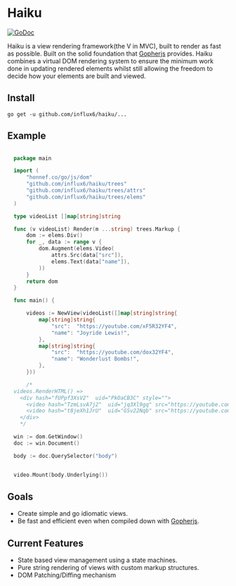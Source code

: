 # Haiku
[![GoDoc](http://img.shields.io/badge/go-documentation-blue.svg?style=flat-square)](http://godoc.org/github.com/influx6/haiku)

Haiku is a view rendering framework(the V in MVC), built to render as fast as possible.
Built on the solid foundation that [Gopherjs](https://github.com/gopherjs/gopherjs) provides.
Haiku combines a virtual DOM rendering system to ensure the minimum work done in
updating rendered elements whilst still allowing the freedom to decide how your
elements are built and viewed.


## Install

    go get -u github.com/influx6/haiku/...


## Example

  ```go

    package main

    import (
        "honnef.co/go/js/dom"
    	"github.com/influx6/haiku/trees"
    	"github.com/influx6/haiku/trees/attrs"
    	"github.com/influx6/haiku/trees/elems"
    )

    type videoList []map[string]string

    func (v videoList) Render(m ...string) trees.Markup {
    	dom := elems.Div()
    	for _, data := range v {
    		dom.Augment(elems.Video(
    			attrs.Src(data["src"]),
    			elems.Text(data["name"]),
    		))
    	}
    	return dom
    }

    func main() {

    	videos := NewView(videoList([]map[string]string{
    		map[string]string{
    			"src":  "https://youtube.com/xF5R32YF4",
    			"name": "Joyride Lewis!",
    		},
    		map[string]string{
    			"src":  "https://youtube.com/dox32YF4",
    			"name": "Wonderlust Bombs!",
    		},
    	}))

    	/*
    videos.RenderHTML() =>
      <div hash="fUPpf3XsV2"  uid="PkOaCB3C" style="">
        <video hash="TzmLsvA7j2"  uid="jq3Xl9gq" src="https://youtube.com/xF5R32YF4" style="">Joyride Lewis!</video>
        <video hash="t8jeXh1JrU"  uid="GSv22Nqb" src="https://youtube.com/dox32YF4" style="">Wonderlust Bombs!</video>
      </div>  
      */

    win := dom.GetWindow()
  	doc := win.Document()

  	body := doc.QuerySelector("body")


  	video.Mount(body.Underlying())


  ```


## Goals
  - Create simple and go idiomatic views.
  - Be fast and efficient even when compiled down with [Gopherjs](https://github.com/gopherjs/gopherjs).

## Current Features
  - State based view management using a state machines.
  - Pure string rendering of views with custom markup structures.
  - DOM Patching/Diffing mechanism

